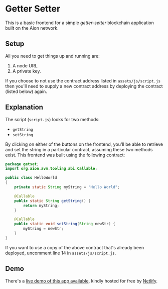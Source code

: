 # Getter Setter

This is a basic frontend for a simple _getter-setter_ blockchain application built on the Aion network.

## Setup

All you need to get things up and running are:

1. A node URL.
2. A private key.

If you choose to not use the contract address listed in `assets/js/script.js` then you'll need to supply a new contract address by deploying the contract (listed below) again.

## Explanation

The script (`script.js`) looks for two methods:

- `getString`
- `setString`

By clicking on either of the buttons on the frontend, you'll be able to retrieve and set the string in a particular contract, assuming these two methods exist. This frontend was built using the following contract:

```java
package getset;
import org.aion.avm.tooling.abi.Callable;

public class HelloWorld
{
    private static String myString = "Hello World";

    @Callable
    public static String getString() {
        return myString;
    }

    @Callable
    public static void setString(String newStr) {
        myString = newStr;
    }
}
```

If you want to use a copy of the above contract that's already been deployed, uncomment line 14 in `assets/js/script.js`.

## Demo

There's a [live demo of this app available](https://aion-examples.netlify.com/web3-js/getter-setter), kindly hosted for free by [Netlify](https://www.netlify.com/).
